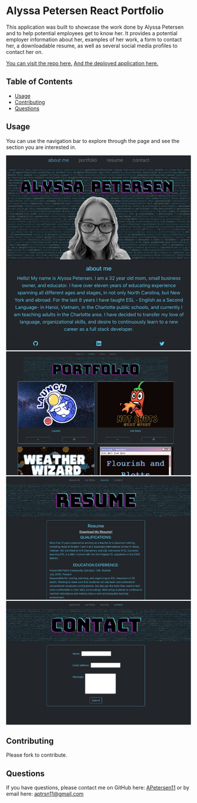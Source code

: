 # Alyssa Petersen React Portfolio

This application was built to showcase the work done by Alyssa Petersen and to help potential employees get to know her. It provides a potential employer information about her, examples of her work, a form to contact her, a downloadable resume, as well as several social media profiles to contact her on.

[You can visit the repo here.](https://github.com/APetersen11/react-portfolio)
[And the deployed application here.](https://apetersen11.github.io/react-portfolio/)

 

## Table of Contents

- [Usage](#usage)
- [Contributing](#contributing)
- [Questions](#questions)

## Usage

You can use the navigation bar to explore through the page and see the section you are interested in.

![About Me Screenshot](./src/assets/read-me-photos/about-me.png)
![Portfolio Screenshot](./src/assets/read-me-photos/portfolio.png)
![Resume Screenshot](./src/assets/read-me-photos/resume.png)
![Contact Form Screenshot](./src/assets/read-me-photos/contact.png)

## Contributing

Please fork to contribute.

## Questions

If you have questions, please contact me on GitHub here: [APetersen11](https://github.com/APetersen11)
or by email here: [aptrsn11@gmail.com](mailto:aptrsn11@gmail.com)
